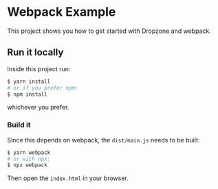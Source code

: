 # Webpack Example

This project shows you how to get started with Dropzone and webpack.

## Run it locally

Inside this project run:

```bash
$ yarn install
# or if you prefer npm:
$ npm install
```

whichever you prefer.

### Build it

Since this depends on webpack, the `dist/main.js` needs to be built:

```bash
$ yarn webpack
# or with npx:
$ npx webpack
```

Then open the `index.html` in your browser.